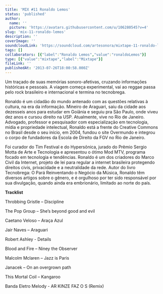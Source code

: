 ```yaml
---
title: 'MIX #11 Ronaldo Lemos'
status: 'published'
author:
  name: ''
  picture: 'https://avatars.githubusercontent.com/u/106280545?v=4'
slug: 'mix-11-ronaldo-lemos'
description: ''
coverImage: ''
soundcloudLink: 'https://soundcloud.com/artesonora/mixtape-11-ronaldo-lemos?in=artesonora/sets/programas2013&si=fa782f7f545e438e8f81d93b71a4abdb&utm_source=clipboard&utm_medium=text&utm_campaign=social_sharing'
tags: []
collaborators: [{"label":"Ronaldo Lemos","value":"ronaldoLemos"}]
type: [{"value":"mixtape","label":"Mixtape"}]
fileLink: ''
publishedAt: '2013-07-26T18:00:58.000Z'
---
```


Um traçado de suas memórias sonoro-afetivas, cruzando informações históricas e pessoais. A viagem começa experimental, vai ao reggae passa pelo rock brasileiro e internacional e termina no tecnobrega.

Ronaldo é um cidadão do mundo antenado com as questões relativas à cultura, na era da informação. Mineiro de Araguari, saiu da cidade aos dezesseis anos para estudar em Goiânia e seguiu pra São Paulo, onde viveu dez anos e cursou direito na USP. Atualmente, vive no Rio de Janeiro. Advogado, professor e pesquisador com especialização em tecnologia, mídia e propriedade intelectual, Ronaldo está a frente do Creative Commons no Brasil desde o seu início, em 2004, fundou o site Overmundo e integrou o corpo de fundadores da Escola de Direito da FGV no Rio de Janeiro.

Foi curador do Tim Festival e do Hypersônica, jurado do Prêmio Sergio Motta de Arte e Tecnologia e apresentou o ótimo Mod MTV, programa focado em tecnologia e tendências. Ronaldo é um dos criadores do Marco Civil da Internet, projeto de lei para regular a internet brasileira protegendo direitos civis, privacidade e a neutralidade da rede. Autor do livro Tecnobrega: O Pará Reinventando o Negócio da Música, Ronaldo têm diversos artigos sobre o gênero, e é orgulhoso por ter sido responsável por sua divulgação, quando ainda era embrionário, limitado ao norte do país.

**Tracklist**

Throbbing Gristle – Discipline

The Pop Group – She’s beyond good and evil

Caetano Veloso – Araça Azul

Jair Naves – Araguari

Robert Ashley - Details

Blood and Fire – Niney the Observer

Malcolm Mclaren – Jazz is Paris

Janacek – On an overgrown path

This Mortal Coil – Kangaroo

Banda Eletro Melody - AR KINZE FAZ O S (Remix)